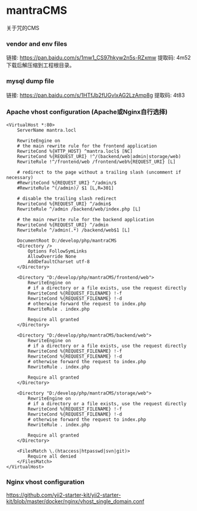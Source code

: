 # mantraCMS
关于咒的CMS

### vendor and env files
链接: https://pan.baidu.com/s/1mw1_CS97hkyw2n5s-RZxmw 提取码: 4m52  
下载后解压缩到工程根目录。

### mysql dump file
链接: https://pan.baidu.com/s/1HTfJb2fUGvlxAG2LzAmp8g 提取码: 4t83  

### Apache vhost configuration (Apache或Nginx自行选择)
```shell
<VirtualHost *:80>
    ServerName mantra.locl

    RewriteEngine on
    # the main rewrite rule for the frontend application
    RewriteCond %{HTTP_HOST} ^mantra.locl$ [NC] 
    RewriteCond %{REQUEST_URI} !^/(backend/web|admin|storage/web)
    RewriteRule !^/frontend/web /frontend/web%{REQUEST_URI} [L]
    
    # redirect to the page without a trailing slash (uncomment if necessary)
    #RewriteCond %{REQUEST_URI} ^/admin/$
    #RewriteRule ^(/admin)/ $1 [L,R=301]
    
    # disable the trailing slash redirect
    RewriteCond %{REQUEST_URI} ^/admin$
    RewriteRule ^/admin /backend/web/index.php [L]
    
    # the main rewrite rule for the backend application
    RewriteCond %{REQUEST_URI} ^/admin
    RewriteRule ^/admin(.*) /backend/web$1 [L]

    DocumentRoot D:/develop/php/mantraCMS
    <Directory />
        Options FollowSymLinks
        AllowOverride None
        AddDefaultCharset utf-8
    </Directory>
    
    <Directory "D:/develop/php/mantraCMS/frontend/web">
        RewriteEngine on
        # if a directory or a file exists, use the request directly
        RewriteCond %{REQUEST_FILENAME} !-f
        RewriteCond %{REQUEST_FILENAME} !-d
        # otherwise forward the request to index.php
        RewriteRule . index.php

        Require all granted
    </Directory>
    
    <Directory "D:/develop/php/mantraCMS/backend/web">
        RewriteEngine on
        # if a directory or a file exists, use the request directly
        RewriteCond %{REQUEST_FILENAME} !-f
        RewriteCond %{REQUEST_FILENAME} !-d
        # otherwise forward the request to index.php
        RewriteRule . index.php

        Require all granted
    </Directory>
    
    <Directory "D:/develop/php/mantraCMS/storage/web">
        RewriteEngine on
        # if a directory or a file exists, use the request directly
        RewriteCond %{REQUEST_FILENAME} !-f
        RewriteCond %{REQUEST_FILENAME} !-d
        # otherwise forward the request to index.php
        RewriteRule . index.php

        Require all granted
    </Directory>
    
    <FilesMatch \.(htaccess|htpasswd|svn|git)>
        Require all denied
    </FilesMatch>
</VirtualHost>
```
### Nginx vhost configuration
https://github.com/yii2-starter-kit/yii2-starter-kit/blob/master/docker/nginx/vhost_single_domain.conf
